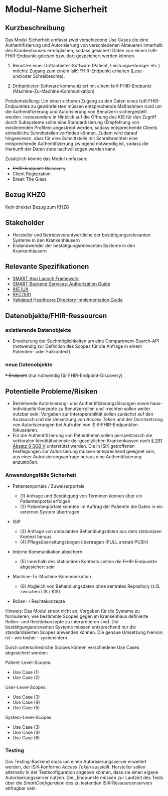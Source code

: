 # Modul-Name Sicherheit

## Kurzbeschreibung
Das Modul Sicherheit umfasst zwei verschiedene Use Cases die eine Authentifizierung und Autorisierung von verschiedenen Akteueren innerhalb des Krankenhauses ermöglichen, sodass gesichert Daten von einem IsiK-FHIR-Endpunkt gelesen bzw. dort gespeichert werden können.

1. Benutzer einer Drittanbieter-Software (Patient, Leistungserbringer etc.) möchte Zugang zum einem IsiK-FHIR-Endpunkt erhalten (Lese- und/oder Schreibrechte).

2. Drittanbieter-Software kommuniziert mit einem IsiK-FHIR-Endpunkt (Machine-Zu-Machine-Kommunikation)

Problemstellung: Um einen sicheren Zugang zu den Daten eines IsiK-FHIR-Endpunktes zu gewährleisten müssen entsprechende Maßnahmen rund um die Authentifizierung und Autorisierung von Benutzern sichergestellt werden. Insbesondere in Hinblick auf die Öffnung des KIS für den Zugriff durch Subsysteme sollte eine Standardisierung (Empfehlung von existierenden Profilen) angestrebt werden, sodass entsprechende Clients einheitliche Schnittstellen vorfinden können. Zudem wird darauf hingewiesen, dass für eine Schnittstelle mit Schreibrechten eine entsprechende Authentifizierung zwingend notwendig ist, sodass die Herkunft der Daten stets nachvollzogen werden kann.

Zusätzlich könnte das Modul umfassen:
- ~~FHIR-Endpoint-Discovery~~
- Client Registration
- Break The Glass

## Bezug KHZG
Kein direkter Bezug zum KHZG

## Stakeholder

* Hersteller und Betriebsverantwortliche der bestätigungsrelevanten Systeme in den Krankenhäusern
* Endandwender der bestätigungsrelevanten Systeme in den Krankenhäusern

## Relevante Spezifikationen
* [SMART App Launch Framework](http://hl7.org/fhir/smart-app-launch/index.html)
* [SMART Backend Services: Authorization Guide](https://hl7.org/fhir/uv/bulkdata/authorization/index.html)
* [IHE IUA](https://profiles.ihe.net/ITI/IUA/index.html)
* [RFC7591](https://tools.ietf.org/html/rfc7591)
* [Validated Healthcare Directory Implementation Guide](http://hl7.org/fhir/uv/vhdir/2018Jan/index.html)

## Datenobjekte/FHIR-Ressourcen

### existierende Datenobjekte

* Erweiterung der Suchmöglichkeiten um eine Compartment-Search-API (notwendig zur Definition des Scopes für die Anfrage in einem Patienten- oder Fallkontext)

### neue Datenobjekte
~~* Endpoint~~ (nur notwendig für FHIR-Endpoint-Discovery)


## Potentielle Probleme/Risiken
* Bestehende Autorisierung- und Authentifizierungslösungen sowie haus-individuelle Konzepte zu Benutzerrollen und -rechten sollen weiter nutzbar sein; Vorgaben zur Interoperabilität sollen zunächst auf den Austausch und die Umsetzung von _Access Token_ und der Durchsetzung von Autorisierungen bei Aufrufen von ISiK-FHIR-Endpunkten fokussieren.
* Für die Authentifizierung von PatientInnen sollen perspektivisch die sektoralen Identitätsdienste der gesetzlichen Krankenkassen nach [§ 291 Absatz 8 SGB V](https://www.gesetze-im-internet.de/sgb_5/__291.html) unterstützt werden. Die in ISiK getroffenen Festlegungen zur Autorisierung müssen entsprechend geeignet sein, aus einer Autorisierungsanfrage heraus eine Authentifizierung anzustoßen.

### Anwendungsfälle Sicherheit

* Patientenportale / Zuweiserportale 
    * (1) Anfrage und Bestätigung von Terminen können über ein Patientenportal erfolgen
    * (2) Patientenportale könnten im Auftrag der PatientIn die Daten in ein externen System übertragen

* ISiP
    * (3) Anfrage von ambulanten Behandlungsdaten aus dem stationären Kontext heraus
    * (4) Pflegeüberleitungsbogen übertragen (PULL anstatt PUSH)

* Interne Kommunikation absichern
    * (5) Innerhalb des stationären Kontexts sollten die FHIR-Endpunkte abgesichert sein

* Machine-To-Machine-Kommunikation
    * (6) Abgleich von Behandlungsdaten ohne zentrales Repository (z.B. zwischen LIS / KIS)

* Rollen- / Rechtekonzepte

Hinweis: Das Modul strebt nicht an, Vorgaben für die Systeme zu formulieren, wie bestimmte Scopes gegen im Krankenhaus definierte Rollen- und Rechtekonzepte zu interpretieren sind. Die bestätigungsrelevanten Systeme müssen entsprechend nur die standardisierten Scopes anwenden können. Die genaue Umsetzung hiervon ist - wie bisher - systemintern.

Durch unterschiedliche Scopes können verschiedene Use Cases abgesichert werden:

Patient-Level-Scopes:
- Use Case (1)
- Use Case (2)

User-Level-Scopes:
- Use Case (3)
- Use Case (4)
- Use Case (5)

System-Level-Scopes:
- Use Case (3)
- Use Case (4)
- Use Case (6)

### Testing

Das Testing-Backend muss um einen Autorisierungsserver erweitert werden, der ISiK-konforme _Access Token_ ausstellt. Hersteller sollen alternativ in der Testkonfiguration angeben können, dass sie einen eigene Autorisierungsserver nutzen. Die _Endpunkte müssen zur Laufzeit des Tests über die _SmartConfiguration_ des zu testenden ISiK-Ressourcenservers abfragbar sein.
  
